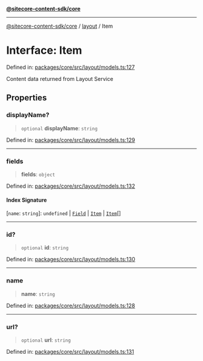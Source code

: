 [**@sitecore-content-sdk/core**](../../README.md)

***

[@sitecore-content-sdk/core](../../README.md) / [layout](../README.md) / Item

# Interface: Item

Defined in: [packages/core/src/layout/models.ts:127](https://github.com/Sitecore/content-sdk/blob/0d1933830661df0273ddb41b92f4a0934e861521/packages/core/src/layout/models.ts#L127)

Content data returned from Layout Service

## Properties

### displayName?

> `optional` **displayName**: `string`

Defined in: [packages/core/src/layout/models.ts:129](https://github.com/Sitecore/content-sdk/blob/0d1933830661df0273ddb41b92f4a0934e861521/packages/core/src/layout/models.ts#L129)

***

### fields

> **fields**: `object`

Defined in: [packages/core/src/layout/models.ts:132](https://github.com/Sitecore/content-sdk/blob/0d1933830661df0273ddb41b92f4a0934e861521/packages/core/src/layout/models.ts#L132)

#### Index Signature

\[`name`: `string`\]: `undefined` \| [`Field`](Field.md) \| [`Item`](Item.md) \| [`Item`](Item.md)[]

***

### id?

> `optional` **id**: `string`

Defined in: [packages/core/src/layout/models.ts:130](https://github.com/Sitecore/content-sdk/blob/0d1933830661df0273ddb41b92f4a0934e861521/packages/core/src/layout/models.ts#L130)

***

### name

> **name**: `string`

Defined in: [packages/core/src/layout/models.ts:128](https://github.com/Sitecore/content-sdk/blob/0d1933830661df0273ddb41b92f4a0934e861521/packages/core/src/layout/models.ts#L128)

***

### url?

> `optional` **url**: `string`

Defined in: [packages/core/src/layout/models.ts:131](https://github.com/Sitecore/content-sdk/blob/0d1933830661df0273ddb41b92f4a0934e861521/packages/core/src/layout/models.ts#L131)
